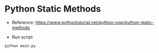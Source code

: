 # Python Static Methods

- Reference: https://www.pythontutorial.net/python-oop/python-static-methods

- Run script

```bash
python main.py
```
